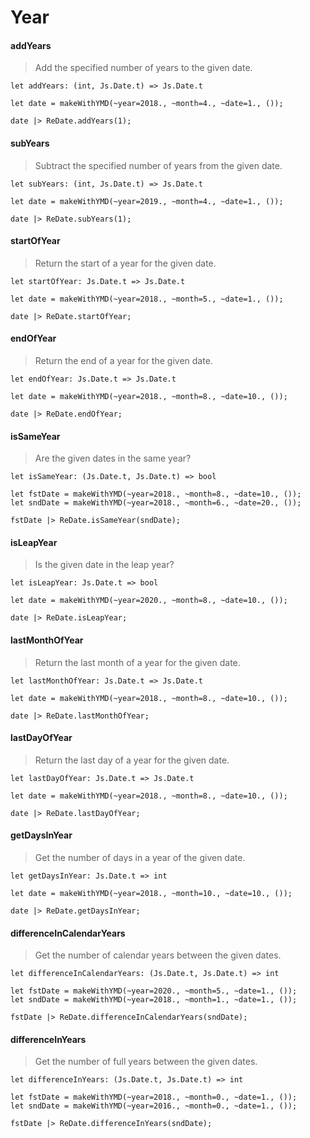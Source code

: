 # Year

#### addYears

> Add the specified number of years to the given date.

`let addYears: (int, Js.Date.t) => Js.Date.t`

```reason
let date = makeWithYMD(~year=2018., ~month=4., ~date=1., ());

date |> ReDate.addYears(1);
```

#### subYears

> Subtract the specified number of years from the given date.

`let subYears: (int, Js.Date.t) => Js.Date.t`

```reason
let date = makeWithYMD(~year=2019., ~month=4., ~date=1., ());

date |> ReDate.subYears(1);
```

#### startOfYear

> Return the start of a year for the given date.

`let startOfYear: Js.Date.t => Js.Date.t`

```reason
let date = makeWithYMD(~year=2018., ~month=5., ~date=1., ());

date |> ReDate.startOfYear;
```

#### endOfYear

> Return the end of a year for the given date.

`let endOfYear: Js.Date.t => Js.Date.t`

```reason
let date = makeWithYMD(~year=2018., ~month=8., ~date=10., ());

date |> ReDate.endOfYear;
```

#### isSameYear

> Are the given dates in the same year?

`let isSameYear: (Js.Date.t, Js.Date.t) => bool`

```reason
let fstDate = makeWithYMD(~year=2018., ~month=8., ~date=10., ());
let sndDate = makeWithYMD(~year=2018., ~month=6., ~date=20., ());

fstDate |> ReDate.isSameYear(sndDate);
```

#### isLeapYear

> Is the given date in the leap year?

`let isLeapYear: Js.Date.t => bool`

```reason
let date = makeWithYMD(~year=2020., ~month=8., ~date=10., ());

date |> ReDate.isLeapYear;
```

#### lastMonthOfYear

> Return the last month of a year for the given date.

`let lastMonthOfYear: Js.Date.t => Js.Date.t`

```reason
let date = makeWithYMD(~year=2018., ~month=8., ~date=10., ());

date |> ReDate.lastMonthOfYear;
```

#### lastDayOfYear

> Return the last day of a year for the given date.

`let lastDayOfYear: Js.Date.t => Js.Date.t`

```reason
let date = makeWithYMD(~year=2018., ~month=8., ~date=10., ());

date |> ReDate.lastDayOfYear;
```

#### getDaysInYear

> Get the number of days in a year of the given date.

`let getDaysInYear: Js.Date.t => int`

```reason
let date = makeWithYMD(~year=2018., ~month=10., ~date=10., ());

date |> ReDate.getDaysInYear;
```

#### differenceInCalendarYears

> Get the number of calendar years between the given dates.

`let differenceInCalendarYears: (Js.Date.t, Js.Date.t) => int`

```reason
let fstDate = makeWithYMD(~year=2020., ~month=5., ~date=1., ());
let sndDate = makeWithYMD(~year=2018., ~month=1., ~date=1., ());

fstDate |> ReDate.differenceInCalendarYears(sndDate);
```

#### differenceInYears

> Get the number of full years between the given dates.

`let differenceInYears: (Js.Date.t, Js.Date.t) => int`

```reason
let fstDate = makeWithYMD(~year=2018., ~month=0., ~date=1., ());
let sndDate = makeWithYMD(~year=2016., ~month=0., ~date=1., ());

fstDate |> ReDate.differenceInYears(sndDate);
```
